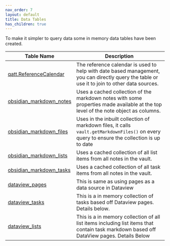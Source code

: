 ```yaml
---
nav_order: 7
layout: default
title: Data Tables
has_children: true
---
```

To make it simpler to query data some in memory data tables have been created.

| Table Name                                            | Description                                                                                                                                  |
| ----------------------------------------------------- | -------------------------------------------------------------------------------------------------------------------------------------------- |
| [qatt.ReferenceCalendar](qatt-referencecalendar.md)   | The reference calendar is used to help with date based management, you can directly query the table or use it to join to other data sources. |
| [obsidian_markdown_notes](obsidian-markdown-notes.md) | Uses a cached collection of the markdown notes with some properties made available at the top level of the note object as columns.           |
| [obsidian_markdown_files](obsidian-markdown-files.md) | Uses in the inbuilt collection of markdown files, it calls `vault.getMarkdownFiles()` on every query to ensure the collection is up to date  |
| [obsidian_markdown_lists](obsidian-markdown-lists.md) | Uses a cached collection of all list items from all notes in the vault.                                                                      |
| [obsidian_markdown_tasks](obsidian-markdown-tasks.md) | Uses a cached collection of all task items from all notes in the vault.                                                                      |
| [dataview_pages](dataview-pages.md)                   | This is same as using pages as a data source in Dataview                                                                                     |
| [dataview_tasks](dataview-tasks.md)                   | This is a in memory collection of tasks based off Dataview pages. Details below.                                                             |
| [dataview_lists](dataview-lists.md)                   | This is a in memory collection of all list items including list items that contain task markdown based off DataView pages. Details Below     |
